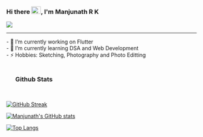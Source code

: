 ### Hi there <img src="https://raw.githubusercontent.com/MartinHeinz/MartinHeinz/master/wave.gif" width="25px" height = "20px">, I'm Manjunath R K <br>
![](https://komarev.com/ghpvc/?username=ManjunathRK1251)
<hr>
- 🔭 I’m currently working on Flutter <br>
- 🌱 I’m currently learning DSA and Web Development <br>
- ⚡ Hobbies: Sketching, Photography and Photo Editting <br><br>


<h3> <img src = "https://media.giphy.com/media/l46Cy1rHbQ92uuLXa/giphy.gif" width = "20px" height = "15 px"> Github Stats </h3><br>

[![GitHub Streak](https://github-readme-streak-stats.herokuapp.com/?user=ManjunathRK1251&theme=tokyonight)](https://git.io/streak-stats)

[![Manjunath's GitHub stats](https://github-readme-stats.vercel.app/api?username=ManjunathRK1251&count_private=true&show_icons=true&theme=tokyonight&custom_title=Manjunath&nbsp;R&nbsp;K’s&nbsp;Github&nbsp;stats)
](https://github.com/anuraghazra/github-readme-stats)




[![Top Langs](https://github-readme-stats.vercel.app/api/top-langs/?username=ManjunathRK1251&layout=compact&theme=tokyonight)](https://github.com/anuraghazra/github-readme-stats)


<!--
**ManjunathRK1251/ManjunathRK1251** is a ✨ _special_ ✨ repository because its `README.md` (this file) appears on your GitHub profile.

Here are some ideas to get you started:


- 🌱 I’m currently learning ...
- 👯 I’m looking to collaborate on ...
- 🤔 I’m looking for help with ...
- 💬 Ask me about ...
- 📫 How to reach me: ...
- 😄 Pronouns: ...
- ⚡ Fun fact: ...
-->
